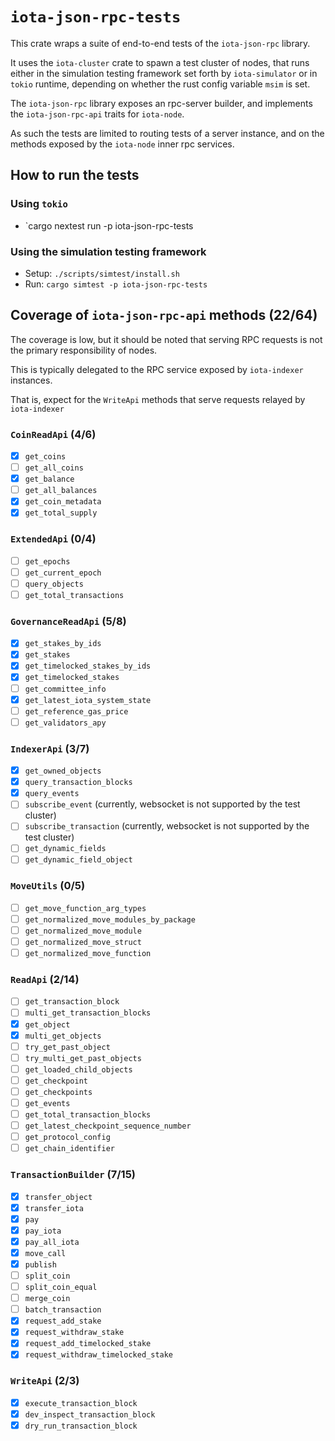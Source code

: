 # `iota-json-rpc-tests`

This crate wraps a suite of end-to-end tests of the `iota-json-rpc` library.

It uses the `iota-cluster` crate to spawn a test cluster of nodes, that runs either in the simulation testing framework set forth by `iota-simulator` or in `tokio` runtime, depending on whether the rust config variable `msim` is set.

The `iota-json-rpc` library exposes an rpc-server builder, and implements the
`iota-json-rpc-api` traits for `iota-node`.

As such the tests are limited to routing tests of a server instance, and on the
methods exposed by the `iota-node` inner rpc services.

## How to run the tests

### Using `tokio`

- `cargo nextest run -p iota-json-rpc-tests

### Using the simulation testing framework

- Setup: `./scripts/simtest/install.sh`
- Run: `cargo simtest -p iota-json-rpc-tests`

## Coverage of `iota-json-rpc-api` methods (22/64)

The coverage is low, but it should be noted that serving RPC requests is not the
primary responsibility of nodes.

This is typically delegated to the RPC service exposed by `iota-indexer`
instances.

That is, expect for the `WriteApi` methods that serve requests relayed by `iota-indexer`

### `CoinReadApi` (4/6)

- [x] `get_coins`
- [ ] `get_all_coins`
- [x] `get_balance`
- [ ] `get_all_balances`
- [x] `get_coin_metadata`
- [x] `get_total_supply`

### `ExtendedApi` (0/4)

- [ ] `get_epochs`
- [ ] `get_current_epoch`
- [ ] `query_objects`
- [ ] `get_total_transactions`

### `GovernanceReadApi` (5/8)

- [x] `get_stakes_by_ids`
- [x] `get_stakes`
- [x] `get_timelocked_stakes_by_ids`
- [x] `get_timelocked_stakes`
- [ ] `get_committee_info`
- [x] `get_latest_iota_system_state`
- [ ] `get_reference_gas_price`
- [ ] `get_validators_apy`

### `IndexerApi` (3/7)

- [x] `get_owned_objects`
- [x] `query_transaction_blocks`
- [x] `query_events`
- [ ] `subscribe_event` (currently, websocket is not supported by the test cluster)
- [ ] `subscribe_transaction` (currently, websocket is not supported by the test cluster)
- [ ] `get_dynamic_fields`
- [ ] `get_dynamic_field_object`

### `MoveUtils` (0/5)

- [ ] `get_move_function_arg_types`
- [ ] `get_normalized_move_modules_by_package`
- [ ] `get_normalized_move_module`
- [ ] `get_normalized_move_struct`
- [ ] `get_normalized_move_function`

### `ReadApi` (2/14)

- [ ] `get_transaction_block`
- [ ] `multi_get_transaction_blocks`
- [x] `get_object`
- [x] `multi_get_objects`
- [ ] `try_get_past_object`
- [ ] `try_multi_get_past_objects`
- [ ] `get_loaded_child_objects`
- [ ] `get_checkpoint`
- [ ] `get_checkpoints`
- [ ] `get_events`
- [ ] `get_total_transaction_blocks`
- [ ] `get_latest_checkpoint_sequence_number`
- [ ] `get_protocol_config`
- [ ] `get_chain_identifier`

### `TransactionBuilder` (7/15)

- [x] `transfer_object`
- [x] `transfer_iota`
- [x] `pay`
- [x] `pay_iota`
- [x] `pay_all_iota`
- [x] `move_call`
- [x] `publish`
- [ ] `split_coin`
- [ ] `split_coin_equal`
- [ ] `merge_coin`
- [ ] `batch_transaction`
- [x] `request_add_stake`
- [x] `request_withdraw_stake`
- [x] `request_add_timelocked_stake`
- [x] `request_withdraw_timelocked_stake`

### `WriteApi` (2/3)

- [x] `execute_transaction_block`
- [x] `dev_inspect_transaction_block`
- [x] `dry_run_transaction_block`
